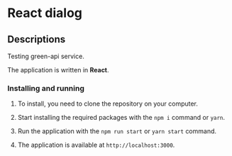# React dialog

## Descriptions
Testing green-api service.

The application is written in **React**.

### Installing and running
1. To install, you need to clone the repository on your computer.

2. Start installing the required packages with the `npm i` command or `yarn`.

3. Run the application with the `npm run start` or `yarn start` command.

4. The application is available at `http://localhost:3000`.
